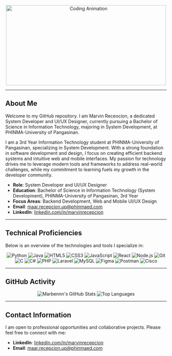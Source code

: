<p align="center">
  <img src="https://media2.giphy.com/media/v1.Y2lkPTc5MGI3NjExa3M5Y2VhbHJ0N2J1Z3NqOWZvNDYyZDc0c3JiNHp0OTJqd2V5d29xOCZlcD12MV9pbnRlcm5hbF9naWZfYnlfaWQmY3Q9Zw/2IudUHdI075HL02Pkk/giphy.gif" alt="Coding Animation" width="500" height="250"/>
</p>

---

## About Me

Welcome to my GitHub repository. I am Marvin Receocion, a dedicated System Developer and UI/UX Designer, currently pursuing a Bachelor of Science in Information Technology, majoring in System Development, at PHINMA-University of Pangasinan.

I am a 3rd Year Information Technology student at PHINMA-University of Pangasinan, specializing in System Development. With a strong foundation in software development and design, I focus on creating efficient backend systems and intuitive web and mobile interfaces. My passion for technology drives me to leverage modern tools and frameworks to address real-world challenges, while my commitment to learning fuels my growth in the developer community.

- **Role**: System Developer and UI/UX Designer
- **Education**: Bachelor of Science in Information Technology (System Development), PHINMA-University of Pangasinan, 3rd Year
- **Focus Areas**: Backend Development, Web and Mobile UI/UX Design
- **Email**: [maar.recepcion.up@phinmaed.com](mailto:maar.recepcion.up@phinmaed.com)
- **LinkedIn**: [linkedin.com/in/marvinrecepcion](https://www.linkedin.com/in/marvinrecepcion/)

---

## Technical Proficiencies

Below is an overview of the technologies and tools I specialize in:

<p align="center">
  <img src="https://img.shields.io/badge/-Python-3776AB?style=flat&logo=python&logoColor=white" alt="Python"/>
  <img src="https://img.shields.io/badge/-Java-007396?style=flat&logo=java&logoColor=white" alt="Java"/>
  <img src="https://img.shields.io/badge/-HTML5-E34F26?style=flat&logo=html5&logoColor=white" alt="HTML5"/>
  <img src="https://img.shields.io/badge/-CSS3-1572B6?style=flat&logo=css3&logoColor=white" alt="CSS3"/>
  <img src="https://img.shields.io/badge/-JavaScript-F7DF1E?style=flat&logo=javascript&logoColor=black" alt="JavaScript"/>
  <img src="https://img.shields.io/badge/-React-61DAFB?style=flat&logo=react&logoColor=black" alt="React"/>
  <img src="https://img.shields.io/badge/-Node.js-339933?style=flat&logo=node.js&logoColor=white" alt="Node.js"/>
  <img src="https://img.shields.io/badge/-Git-F05032?style=flat&logo=git&logoColor=white" alt="Git"/>
  <img src="https://img.shields.io/badge/-C-A8B9CC?style=flat&logo=c&logoColor=white" alt="C"/>
  <img src="https://img.shields.io/badge/-C%23-239120?style=flat&logo=c-sharp&logoColor=white" alt="C#"/>
  <img src="https://img.shields.io/badge/-PHP-777BB4?style=flat&logo=php&logoColor=white" alt="PHP"/>
  <img src="https://img.shields.io/badge/-Laravel-FF2D20?style=flat&logo=laravel&logoColor=white" alt="Laravel"/>
  <img src="https://img.shields.io/badge/-MySQL-4479A1?style=flat&logo=mysql&logoColor=white" alt="MySQL"/>
  <img src="https://img.shields.io/badge/-Figma-F24E1E?style=flat&logo=figma&logoColor=white" alt="Figma"/>
  <img src="https://img.shields.io/badge/-Postman-FF6C37?style=flat&logo=postman&logoColor=white" alt="Postman"/>
  <img src="https://img.shields.io/badge/-Cisco-1BA0D7?style=flat&logo=cisco&logoColor=white" alt="Cisco"/>
</p>

---

## GitHub Activity

<p align="center">
  <img src="https://github-readme-stats.vercel.app/api?username=Marbennn&show_icons=true&theme=radical" alt="Marbennn's GitHub Stats"/>
  <img src="https://github-readme-stats.vercel.app/api/top-langs/?username=Marbennn&layout=compact&theme=radical" alt="Top Languages"/>
</p>

---

## Contact Information

I am open to professional opportunities and collaborative projects. Please feel free to connect with me:

- **LinkedIn**: [linkedin.com/in/marvinrecepcion](https://www.linkedin.com/in/marvinrecepcion/)
- **Email**: [maar.recepcion.up@phinmaed.com](mailto:maar.recepcion.up@phinmaed.com)
